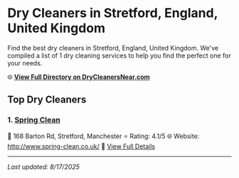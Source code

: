 # Dry Cleaners in Stretford, England, United Kingdom

Find the best dry cleaners in Stretford, England, United Kingdom. We've compiled a list of 1 dry cleaning services to help you find the perfect one for your needs.

🌐 **[View Full Directory on DryCleanersNear.com](https://drycleanersnear.com/city/United%20Kingdom/England/Stretford)**

## Top Dry Cleaners

### 1. [Spring Clean](https://drycleanersnear.com/dryCleaner/6892b7a77a636409f9a33a8b/spring-clean)
📍 168 Barton Rd, Stretford, Manchester
⭐ Rating: 4.1/5
🌐 Website: http://www.spring-clean.co.uk/
🔗 [View Full Details](https://drycleanersnear.com/dryCleaner/6892b7a77a636409f9a33a8b/spring-clean)


---

*Last updated: 8/17/2025*
